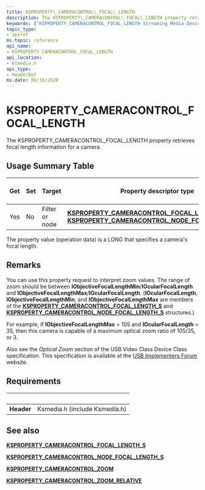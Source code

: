 ```yaml
---
title: KSPROPERTY\_CAMERACONTROL\_FOCAL\_LENGTH
description: The KSPROPERTY\_CAMERACONTROL\_FOCAL\_LENGTH property retrieves focal length information for a camera.
keywords: ["KSPROPERTY_CAMERACONTROL_FOCAL_LENGTH Streaming Media Devices"]
topic_type:
- apiref
ms.topic: reference
api_name:
- KSPROPERTY_CAMERACONTROL_FOCAL_LENGTH
api_location:
- Ksmedia.h
api_type:
- HeaderDef
ms.date: 06/18/2020
---
```


# KSPROPERTY\_CAMERACONTROL\_FOCAL\_LENGTH

The KSPROPERTY\_CAMERACONTROL\_FOCAL\_LENGTH property retrieves focal length information for a camera.

## Usage Summary Table

| Get | Set | Target | Property descriptor type | Property value type |
|--|--|--|--|--|
| Yes | No | Filter or node | [**KSPROPERTY_CAMERACONTROL_FOCAL_LENGTH_S**](/windows-hardware/drivers/ddi/ksmedia/ns-ksmedia-ksproperty_cameracontrol_focal_length_s) or [**KSPROPERTY_CAMERACONTROL_NODE_FOCAL_LENGTH_S**](/windows-hardware/drivers/ddi/ksmedia/ns-ksmedia-ksproperty_cameracontrol_node_focal_length_s) | LONG |

The property value (operation data) is a LONG that specifies a camera's focal length.

## Remarks

You can use this property request to interpret zoom values. The range of zoom should be between **lObjectiveFocalLengthMin**/**lOcularFocalLength** and **lObjectiveFocalLengthMax**/**lOcularFocalLength**. (**lOcularFocalLength**, **lObjectiveFocalLengthMin**, and **lObjectiveFocalLengthMax** are members of the [**KSPROPERTY\_CAMERACONTROL\_FOCAL\_LENGTH\_S**](/windows-hardware/drivers/ddi/ksmedia/ns-ksmedia-ksproperty_cameracontrol_focal_length_s) and [**KSPROPERTY\_CAMERACONTROL\_NODE\_FOCAL\_LENGTH\_S**](/windows-hardware/drivers/ddi/ksmedia/ns-ksmedia-ksproperty_cameracontrol_node_focal_length_s) structures.)

For example, if **lObjectiveFocalLengthMax** = 105 and **lOcularFocalLength** = 35, then this camera is capable of a maximum optical zoom ratio of 105/35, or 3.

Also see the *Optical Zoom* section of the USB Video Class Device Class specification. This specification is available at the [USB Implementers Forum](https://www.usb.org/) website.

## Requirements

| &nbsp; | &nbsp; |
| --- | --- |
| **Header** | Ksmedia.h (include Ksmedia.h) |

## See also

[**KSPROPERTY\_CAMERACONTROL\_FOCAL\_LENGTH\_S**](/windows-hardware/drivers/ddi/ksmedia/ns-ksmedia-ksproperty_cameracontrol_focal_length_s)

[**KSPROPERTY\_CAMERACONTROL\_NODE\_FOCAL\_LENGTH\_S**](/windows-hardware/drivers/ddi/ksmedia/ns-ksmedia-ksproperty_cameracontrol_node_focal_length_s)

[**KSPROPERTY\_CAMERACONTROL\_ZOOM**](ksproperty-cameracontrol-zoom.md)

[**KSPROPERTY\_CAMERACONTROL\_ZOOM\_RELATIVE**](ksproperty-cameracontrol-zoom-relative.md)
